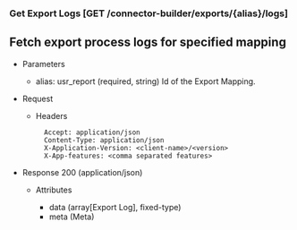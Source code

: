 ### Get Export Logs [GET /connector-builder/exports/{alias}/logs]

## Fetch export process logs for specified mapping

+ Parameters
    + alias: usr_report (required, string) 
        Id of the Export Mapping.

+ Request
    + Headers

            Accept: application/json
            Content-Type: application/json
            X-Application-Version: <client-name>/<version>
            X-App-features: <comma separated features>
    
+ Response 200 (application/json)

    + Attributes

        + data (array[Export Log], fixed-type)
        + meta (Meta)

<!-- include(../../error_responses.md) -->
